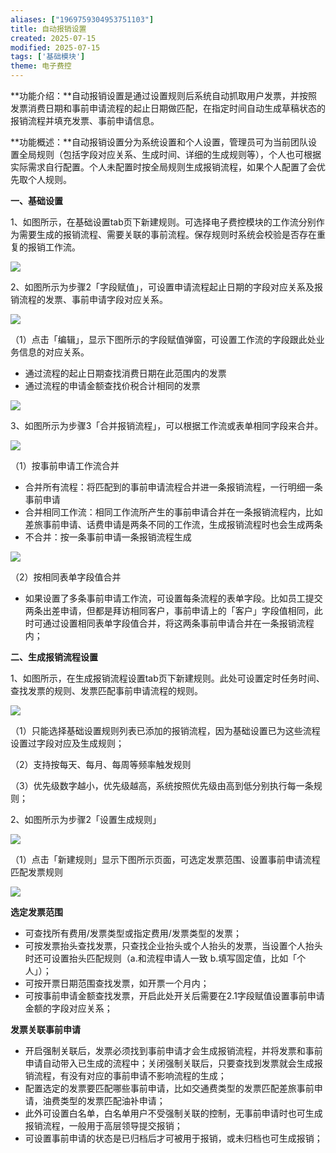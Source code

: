 ```yaml
---
aliases: ["1969759304953751103"]
title: 自动报销设置
created: 2025-07-15
modified: 2025-07-15
tags: ['基础模块']
theme: 电子费控
---
```


**功能介绍：**自动报销设置是通过设置规则后系统自动抓取用户发票，并按照发票消费日期和事前申请流程的起止日期做匹配，在指定时间自动生成草稿状态的报销流程并填充发票、事前申请信息。

**功能概述：**自动报销设置分为系统设置和个人设置，管理员可为当前团队设置全局规则（包括字段对应关系、生成时间、详细的生成规则等），个人也可根据实际需求自行配置。个人未配置时按全局规则生成报销流程，如果个人配置了会优先取个人规则。

**一、基础设置**

1、如图所示，在基础设置tab页下新建规则。可选择电子费控模块的工作流分别作为需要生成的报销流程、需要关联的事前流程。保存规则时系统会校验是否存在重复的报销工作流。

![](https://myhelpdoc.oss-cn-heyuan.aliyuncs.com/mdimages/ceb94cc52bc72a5938585b9cceb614af.jpg)

2、如图所示为步骤2「字段赋值」，可设置申请流程起止日期的字段对应关系及报销流程的发票、事前申请字段对应关系。

![](https://myhelpdoc.oss-cn-heyuan.aliyuncs.com/mdimages/fbe874b3d260608e3241abdca27fe780.jpg)

（1）点击「编辑」，显示下图所示的字段赋值弹窗，可设置工作流的字段跟此处业务信息的对应关系。

- 通过流程的起止日期查找消费日期在此范围内的发票
- 通过流程的申请金额查找价税合计相同的发票

![](https://myhelpdoc.oss-cn-heyuan.aliyuncs.com/mdimages/7539220c1eba525cfe6fa14928fcc4d7.jpg)

3、如图所示为步骤3「合并报销流程」，可以根据工作流或表单相同字段来合并。

![](https://myhelpdoc.oss-cn-heyuan.aliyuncs.com/mdimages/a55c71baa656c46b2a76b82b2fd6cda0.jpg)

（1）按事前申请工作流合并

- 合并所有流程：将匹配到的事前申请流程合并进一条报销流程，一行明细一条事前申请
- 合并相同工作流：相同工作流所产生的事前申请合并在一条报销流程内，比如差旅事前申请、话费申请是两条不同的工作流，生成报销流程时也会生成两条
- 不合并：按一条事前申请一条报销流程生成

![](https://myhelpdoc.oss-cn-heyuan.aliyuncs.com/mdimages/3411daf12b5aa484c547963f4aba2e38.jpg)

（2）按相同表单字段值合并

- 如果设置了多条事前申请工作流，可设置每条流程的表单字段。比如员工提交两条出差申请，但都是拜访相同客户，事前申请上的「客户」字段值相同，此时可通过设置相同表单字段值合并，将这两条事前申请合并在一条报销流程内；

**二、生成报销流程设置**

1、如图所示，在生成报销流程设置tab页下新建规则。此处可设置定时任务时间、查找发票的规则、发票匹配事前申请流程的规则。

![](https://myhelpdoc.oss-cn-heyuan.aliyuncs.com/mdimages/abfd1868fade186dbb2c3c0a20940b54.jpg)

（1）只能选择基础设置规则列表已添加的报销流程，因为基础设置已为这些流程设置过字段对应及生成规则；

（2）支持按每天、每月、每周等频率触发规则

（3）优先级数字越小，优先级越高，系统按照优先级由高到低分别执行每一条规则；

2、如图所示为步骤2「设置生成规则」

![](https://myhelpdoc.oss-cn-heyuan.aliyuncs.com/mdimages/da7c43d5576e15d0e1e1898d444d6a1b.jpg)

（1）点击「新建规则」显示下图所示页面，可选定发票范围、设置事前申请流程匹配发票规则

![](https://myhelpdoc.oss-cn-heyuan.aliyuncs.com/mdimages/de4cb67b7ab5d563ef655eccd1e26256.jpg)

**选定发票范围**

- 可查找所有费用/发票类型或指定费用/发票类型的发票；
- 可按发票抬头查找发票，只查找企业抬头或个人抬头的发票，当设置个人抬头时还可设置抬头匹配规则（a.和流程申请人一致 b.填写固定值，比如「个人」）；
- 可按开票日期范围查找发票，如开票一个月内；
- 可按事前申请金额查找发票，开启此处开关后需要在2.1字段赋值设置事前申请金额的字段对应关系；

**发票关联事前申请**

- 开启强制关联后，发票必须找到事前申请才会生成报销流程，并将发票和事前申请自动带入已生成的流程中；关闭强制关联后，只要查找到发票就会生成报销流程，有没有对应的事前申请不影响流程的生成；
- 配置选定的发票要匹配哪些事前申请，比如交通费类型的发票匹配差旅事前申请，油费类型的发票匹配油补申请；
- 此外可设置白名单，白名单用户不受强制关联的控制，无事前申请时也可生成报销流程，一般用于高层领导提交报销；
- 可设置事前申请的状态是已归档后才可被用于报销，或未归档也可生成报销；
